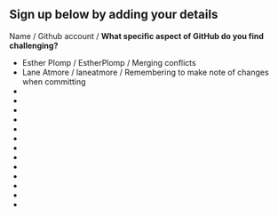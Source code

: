 ## Sign up below by adding your details

Name / Github account / **What specific aspect of GitHub do you find challenging?**
* Esther Plomp / EstherPlomp / Merging conflicts
* Lane Atmore / laneatmore / Remembering to make note of changes when committing
* 
* 
* 
* 
* 
* 
* 
* 
* 
* 
* 
* 
* 




